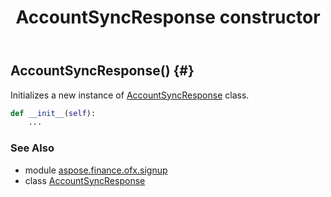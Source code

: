 ﻿---
title: AccountSyncResponse constructor
second_title: Aspose.Finance for Python via .NET API References
description: 
type: docs
weight: 10
url: /python-net/aspose.finance.ofx.signup/accountsyncresponse/__init__/
is_root: false
---

## AccountSyncResponse() {#}

Initializes a new instance of [AccountSyncResponse](/finance/python-net/aspose.finance.ofx.signup/accountsyncresponse) class.



```python
def __init__(self):
    ...
```





### See Also
* module [aspose.finance.ofx.signup](../../)
* class [AccountSyncResponse](/finance/python-net/aspose.finance.ofx.signup/accountsyncresponse)
